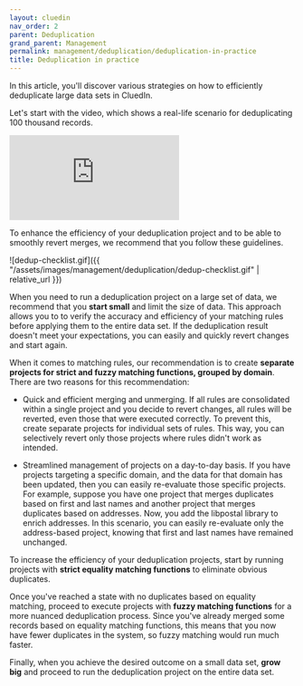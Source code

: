 ```yaml
---
layout: cluedin
nav_order: 2
parent: Deduplication
grand_parent: Management
permalink: management/deduplication/deduplication-in-practice
title: Deduplication in practice
---
```


In this article, you'll discover various strategies on how to efficiently deduplicate large data sets in CluedIn.

Let's start with the video, which shows a real-life scenario for deduplicating 100 thousand records.

<div class="videoFrame">
<iframe src="https://player.vimeo.com/video/910767689?badge=0&amp;autopause=0&amp;player_id=0&amp;app_id=58479" frameborder="0" allow="autoplay; fullscreen; picture-in-picture" title="Deduplication in practice"></iframe>
</div>

To enhance the efficiency of your deduplication project and to be able to smoothly revert merges, we recommend that you follow these guidelines.

![dedup-checklist.gif]({{ "/assets/images/management/deduplication/dedup-checklist.gif" | relative_url }})

When you need to run a deduplication project on a large set of data, we recommend that you **start small** and limit the size of data. This approach allows you to to verify the accuracy and efficiency of your matching rules before applying them to the entire data set. If the deduplication result doesn't meet your expectations, you can easily and quickly revert changes and start again.

When it comes to matching rules, our recommendation is to create **separate projects for strict and fuzzy matching functions, grouped by domain**. There are two reasons for this recommendation:

- Quick and efficient merging and unmerging. If all rules are consolidated within a single project and you decide to revert changes, all rules will be reverted, even those that were executed correctly. To prevent this, create separate projects for individual sets of rules. This way, you can selectively revert only those projects where rules didn't work as intended.

- Streamlined management of projects on a day-to-day basis. If you have projects targeting a specific domain, and the data for that domain has been updated, then you can easily re-evaluate those specific projects. For example, suppose you have one project that merges duplicates based on first and last names and another project that merges duplicates based on addresses. Now, you add the libpostal library to enrich addresses. In this scenario, you can easily re-evaluate only the address-based project, knowing that first and last names have remained unchanged.

To increase the efficiency of your deduplication projects, start by running projects with **strict equality matching functions** to eliminate obvious duplicates.

Once you've reached a state with no duplicates based on equality matching, proceed to execute projects with **fuzzy matching functions** for a more nuanced deduplication process. Since you've already merged some records based on equality matching functions, this means that you now have fewer duplicates in the system, so fuzzy matching would run much faster.

Finally, when you achieve the desired outcome on a small data set, **grow big** and proceed to run the deduplication project on the entire data set.